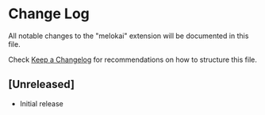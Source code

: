 # Change Log

All notable changes to the "melokai" extension will be documented in this file.

Check [Keep a Changelog](http://keepachangelog.com/) for recommendations on how to structure this file.

## [Unreleased]

- Initial release
